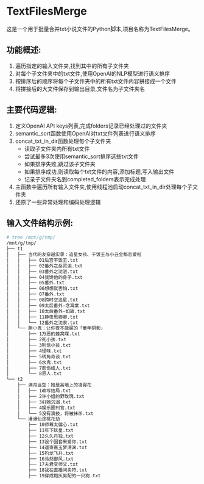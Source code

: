 # TextFilesMerge
这是一个用于批量合并txt小说文件的Python脚本,项目名称为TextFilesMerge。

## 功能概述:
1. 遍历指定的输入文件夹,找到其中的所有子文件夹
2. 对每个子文件夹中的txt文件,使用OpenAI的NLP模型进行语义排序
3. 按排序后的顺序将每个子文件夹中的所有txt文件内容拼接成一个文件
4. 将拼接后的大文件保存到输出目录,文件名为子文件夹名

## 主要代码逻辑:
1. 定义OpenAI API keys列表,完成folders记录已经处理过的文件夹
2. semantic_sort函数使用OpenAI对txt文件列表进行语义排序
3. concat_txt_in_dir函数处理每个子文件夹
   - 读取子文件夹内所有txt文件
   - 尝试最多3次使用semantic_sort排序这些txt文件
   - 如果排序失败,跳过该子文件夹
   - 如果排序成功,则读取每个txt文件的内容,添加标题,写入输出文件
   - 记录子文件夹名到completed_folders表示完成处理
4. 主函数中遍历所有输入文件夹,使用线程池启动concat_txt_in_dir处理每个子文件夹
5. 还原了一些异常处理和编码处理逻辑

## 输入文件结构示例:
```bash
# tree /mnt/g/tmp/
/mnt/g/tmp/
├── t1
│   ├── 当代网友穿越实录：追星女孩、干饭王与小丑全都恋爱啦
│   │   ├── 01后宫干饭王.txt
│   │   ├── 02番外之岳灵溪.txt
│   │   ├── 03番外之沈湛.txt
│   │   ├── 04我馋他的身子.txt
│   │   ├── 05番外.txt
│   │   ├── 06想想就害怕.txt
│   │   ├── 07番外.txt
│   │   ├── 08跨时空追星.txt
│   │   ├── 09太后番外-念海棠.txt
│   │   ├── 10太后番外-如故.txt
│   │   ├── 11静夜思卿卿.txt
│   │   └── 12番外之沈隶.txt
│   └── 胆小鬼：让你夜不能寐的「童年阴影」
│       ├── 1万恶的蜂窝煤.txt
│       ├── 2死小孩.txt
│       ├── 3别信小孩.txt
│       ├── 4怪味.txt
│       ├── 5转角奇谈.txt
│       ├── 6水鬼.txt
│       ├── 7悲伤纸人.txt
│       └── 8恩人.txt
└── t2
    ├── 满月当空：她是高墙上的凌霄花
    │   ├── 1改写结局.txt
    │   ├── 2许小姐的野玫瑰.txt
    │   ├── 3引她沉溺.txt
    │   ├── 4娱乐圈判官.txt
    │   └── 5没有演技，将被抹杀.txt
    └── 漫漫仙途桃花劫
        ├── 10师尊太偏心.txt
        ├── 11年下妖皇.txt
        ├── 12久久月独.txt
        ├── 13设个圈套来爱你.txt
        ├── 14遥寄嘉玉梦清渊.txt
        ├── 15钓龙飞升.txt
        ├── 16泠然御风.txt
        ├── 17夫君变师父.txt
        ├── 18我在直播间卖符.txt
        ├── 19穿成炮灰男配的一只狗.txt
```
